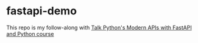# fastapi-demo

This repo is my follow-along with [Talk Python's Modern APIs with FastAPI and Python
course](https://training.talkpython.fm/courses/details/getting-started-with-fastapi)
